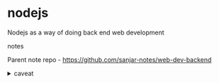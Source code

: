 # nodejs
Nodejs as a way of doing back end web development

notes

Parent note repo - https://github.com/sanjar-notes/web-dev-backend

<details><summary>caveat</summary>
  
  I already had working experience with server-side apps in Ruby on Rails and Node.js, but it wasn't a granular study. Since I already know that, I skip stuff like JavaScript lang stuff, HTTP verbs, and frontend concepts. 
  *I still have links for most stuff, btw*.
</details> 
